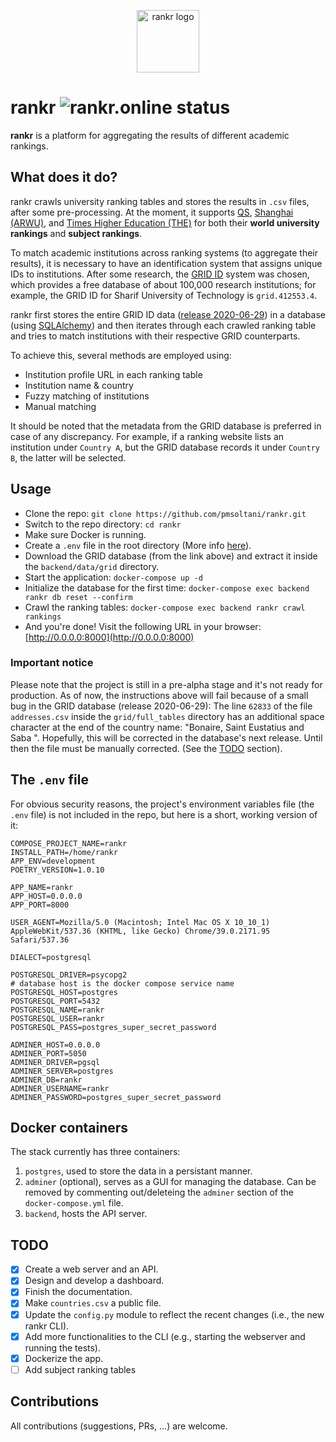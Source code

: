 <p align="center">
  <a href="https://rankr.online"><img src="https://raw.githubusercontent.com/pmsoltani/rankr/master/frontend/src/assets/images/appLogo.svg" height="100" alt="rankr logo"></a>
</p>

# rankr ![rankr.online status](https://cronitor.io/badges/sVPIbI/production/ibNgDm3nK_B4D_j8by_H1zX4Y8A.svg)

**rankr** is a platform for aggregating the results of different academic rankings.

## What does it do?

rankr crawls university ranking tables and stores the results in `.csv` files, after some pre-processing. At the moment, it supports [QS](https://www.topuniversities.com/), [Shanghai (ARWU)](http://www.shanghairanking.com), and [Times Higher Education (THE)](https://www.timeshighereducation.com) for both their **world university rankings** and **subject rankings**.

To match academic institutions across ranking systems (to aggregate their results), it is necessary to have an identification system that assigns unique IDs to institutions. After some research, the [GRID ID](https://grid.ac) system was chosen, which provides a free database of about 100,000 research institutions; for example, the GRID ID for Sharif University of Technology is `grid.412553.4`.

rankr first stores the entire GRID ID data ([release 2020-06-29](https://digitalscience.figshare.com/articles/GRID_release_2020-06-29/12587828)) in a database (using [SQLAlchemy](https://www.sqlalchemy.org)) and then iterates through each crawled ranking table and tries to match institutions with their respective GRID counterparts.

To achieve this, several methods are employed using:

- Institution profile URL in each ranking table
- Institution name & country
- Fuzzy matching of institutions
- Manual matching

It should be noted that the metadata from the GRID database is preferred in case of any discrepancy. For example, if a ranking website lists an institution under `Country A`, but the GRID database records it under `Country B`, the latter will be selected.

## Usage

- Clone the repo: `git clone https://github.com/pmsoltani/rankr.git`
- Switch to the repo directory: `cd rankr`
- Make sure Docker is running.
- Create a `.env` file in the root directory (More info [here](#the-env-file)).
- Download the GRID database (from the link above) and extract it inside the `backend/data/grid` directory.
- Start the application: `docker-compose up -d`
- Initialize the database for the first time: `docker-compose exec backend rankr db reset --confirm`
- Crawl the ranking tables: `docker-compose exec backend rankr crawl rankings`
- And you're done! Visit the following URL in your browser: [http://0.0.0.0:8000](http://0.0.0.0:8000)

### Important notice

Please note that the project is still in a pre-alpha stage and it's not ready for production. As of now, the instructions above will fail because of a small bug in the GRID database (release 2020-06-29): The line `62833` of the file `addresses.csv` inside the `grid/full_tables` directory has an additional space character at the end of the country name: "Bonaire, Saint Eustatius and Saba ". Hopefully, this will be corrected in the database's next release. Until then the file must be manually corrected. (See the [TODO](#todo) section).

## The `.env` file

For obvious security reasons, the project's environment variables file (the `.env` file) is not included in the repo, but here is a short, working version of it:

```env
COMPOSE_PROJECT_NAME=rankr
INSTALL_PATH=/home/rankr
APP_ENV=development
POETRY_VERSION=1.0.10

APP_NAME=rankr
APP_HOST=0.0.0.0
APP_PORT=8000

USER_AGENT=Mozilla/5.0 (Macintosh; Intel Mac OS X 10_10_1) AppleWebKit/537.36 (KHTML, like Gecko) Chrome/39.0.2171.95 Safari/537.36

DIALECT=postgresql

POSTGRESQL_DRIVER=psycopg2
# database host is the docker compose service name
POSTGRESQL_HOST=postgres
POSTGRESQL_PORT=5432
POSTGRESQL_NAME=rankr
POSTGRESQL_USER=rankr
POSTGRESQL_PASS=postgres_super_secret_password

ADMINER_HOST=0.0.0.0
ADMINER_PORT=5050
ADMINER_DRIVER=pgsql
ADMINER_SERVER=postgres
ADMINER_DB=rankr
ADMINER_USERNAME=rankr
ADMINER_PASSWORD=postgres_super_secret_password
```

## Docker containers

The stack currently has three containers:

1. `postgres`, used to store the data in a persistant manner.
2. `adminer` (optional), serves as a GUI for managing the database. Can be removed by commenting out/deleteing the `adminer` section of the `docker-compose.yml` file.
3. `backend`, hosts the API server.

## TODO

- [x] Create a web server and an API.
- [x] Design and develop a dashboard.
- [x] Finish the documentation.
- [x] Make `countries.csv` a public file.
- [x] Update the `config.py` module to reflect the recent changes (i.e., the new rankr CLI).
- [x] Add more functionalities to the CLI (e.g., starting the webserver and running the tests).
- [x] Dockerize the app.
- [ ] Add subject ranking tables

## Contributions

All contributions (suggestions, PRs, ...) are welcome.
